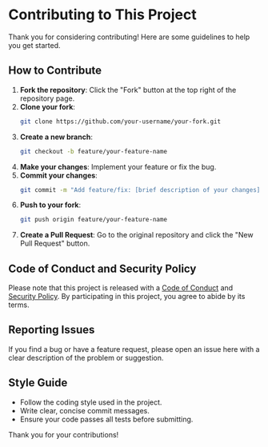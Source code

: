 # Contributing to This Project

Thank you for considering contributing! Here are some guidelines to help you get started.

## How to Contribute

1. **Fork the repository**: Click the "Fork" button at the top right of the repository page.
2. **Clone your fork**: 
    ```sh
    git clone https://github.com/your-username/your-fork.git
    ```
3. **Create a new branch**: 
    ```sh
    git checkout -b feature/your-feature-name
    ```
4. **Make your changes**: Implement your feature or fix the bug.
5. **Commit your changes**: 
    ```sh
    git commit -m "Add feature/fix: [brief description of your changes]"
    ```
6. **Push to your fork**: 
    ```sh
    git push origin feature/your-feature-name
    ```
7. **Create a Pull Request**: Go to the original repository and click the "New Pull Request" button.

## Code of Conduct and Security Policy

Please note that this project is released with a [Code of Conduct](./CODE_OF_CONDUCT.md) and [Security Policy](./SECURITY.md). By participating in this project, you agree to abide by its terms.

## Reporting Issues

If you find a bug or have a feature request, please open an issue here with a clear description of the problem or suggestion.

## Style Guide

- Follow the coding style used in the project.
- Write clear, concise commit messages.
- Ensure your code passes all tests before submitting.

Thank you for your contributions!

